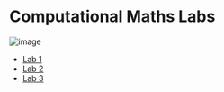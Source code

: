 # Computational Maths Labs

![image](https://user-images.githubusercontent.com/45203116/154932697-db7890c0-4354-48ac-9f75-510eadfa9933.png)

- [Lab 1](https://github.com/kamilchulakov/comp_math/tree/master/lab1)
- [Lab 2](https://github.com/kamilchulakov/comp_math/tree/master/lab2)
- [Lab 3](https://github.com/kamilchulakov/comp_math/tree/master/lab3)
